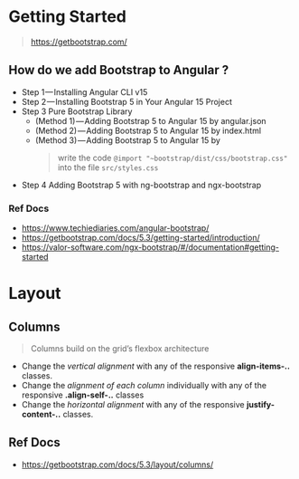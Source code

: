 # Getting Started
> https://getbootstrap.com/
## How do we add Bootstrap to Angular ?
- Step 1 — Installing Angular CLI v15
- Step 2 — Installing Bootstrap 5 in Your Angular 15 Project
- Step 3 Pure Bootstrap Library
  - (Method 1) — Adding Bootstrap 5 to Angular 15 by angular.json
  - (Method 2) — Adding Bootstrap 5 to Angular 15 by index.html
  - (Method 3) — Adding Bootstrap 5 to Angular 15 by
    > write the code ```@import "~bootstrap/dist/css/bootstrap.css"``` into the file ```src/styles.css```
- Step 4 Adding Bootstrap 5 with ng-bootstrap and ngx-bootstrap

### Ref Docs
- https://www.techiediaries.com/angular-bootstrap/
- https://getbootstrap.com/docs/5.3/getting-started/introduction/
- https://valor-software.com/ngx-bootstrap/#/documentation#getting-started

# Layout
## Columns
> Columns build on the grid’s flexbox architecture
- Change the *vertical alignment* with any of the responsive **align-items-..** classes.
- Change the *alignment of each column* individually with any of the responsive **.align-self-..** classes
- Change the *horizontal alignment* with any of the responsive **justify-content-..** classes.
## Ref Docs
- https://getbootstrap.com/docs/5.3/layout/columns/

